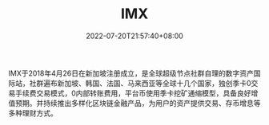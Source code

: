 ﻿---
weight: 
title: "IMX"
description: "IMX于2018年4月26日在新加坡注…"
date: 2022-07-20T21:57:40+08:00
lastmod: 2022-07-20T16:45:40+08:00
draft: false
authors: ["浮尘"]
featuredImage: "imx.webp"
link: "https://www.imx.com/"
tags: ["交易所","IMX"]
categories: ["navigation"]
navigation: ["交易所"]
lightgallery: true
toc: true
pinned: false
recommend: false
recommend1: false
---
IMX于2018年4月26日在新加坡注册成立，是全球超级节点社群自理的数字资产国际站，社群遍布新加坡、韩国、法国、马来西亚等全球十几个国家，独创季卡0交易手续费交易模式，0内部转账费用，平台币使用季卡挖矿通缩模型，具备良好增值预期。并持续推出多样化区块链金融产品，为用户的资产提供交易、存币增息等多种理财方式。

